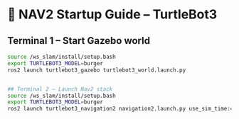 # 🧭 NAV2 Startup Guide – TurtleBot3

## Terminal 1 – Start Gazebo world
```bash
source /ws_slam/install/setup.bash
export TURTLEBOT3_MODEL=burger
ros2 launch turtlebot3_gazebo turtlebot3_world.launch.py


## Terminal 2 – Launch Nav2 stack 
source /ws_slam/install/setup.bash
export TURTLEBOT3_MODEL=burger
ros2 launch turtlebot3_navigation2 navigation2.launch.py use_sim_time:=True

